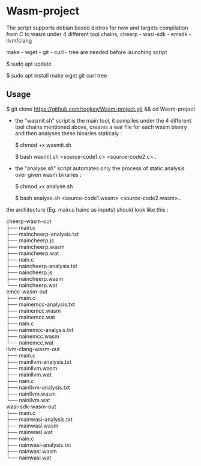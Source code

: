 # Wasm-project

The script supports debian based distros for now and targets compilation from C to wasm under 4 different tool chains; cheerp - wasi-sdk - emsdk - llvm/clang 

make - wget - git - curl - tree are needed before launching script

$ sudo apt update 

$ sudo apt install make wget git curl tree

## Usage

$ git clone https://github.com/rogkey/Wasm-project.git && cd Wasm-project

- the "wasmit.sh" script is the main tool, it compiles under the 4 different tool chains mentioned above, creates a wat file for each wasm bianry and then analyses these binaries staticaly : 
    
    $ chmod +x wasmit.sh
    
    $ bash wasmit.sh <source-code1.c> <source-code2.c>..

- the "analyse.sh" script automates only the process of static analysis over given wasm binaries :
    
    $ chmod +x analyse.sh
    
    $ bash analyse.sh <source-code1.wasm> <source-code2.wasm>..

the architecture (Eg. main.c hainc as inputs) should look like this :  

cheerp-wasm-out  
├── main.c  
├── maincheerp-analysis.txt  
├── maincheerp.js  
├── maincheerp.wasm  
├── maincheerp.wat  
├── nain.c  
├── naincheerp-analysis.txt  
├── naincheerp.js  
├── naincheerp.wasm  
└── naincheerp.wat  
emcc-wasm-out  
├── main.c  
├── mainemcc-analysis.txt  
├── mainemcc.wasm  
├── mainemcc.wat  
├── nain.c  
├── nainemcc-analysis.txt  
├── nainemcc.wasm  
└── nainemcc.wat  
llvm-clang-wasm-out  
├── main.c  
├── mainllvm-analysis.txt  
├── mainllvm.wasm  
├── mainllvm.wat  
├── nain.c  
├── nainllvm-analysis.txt  
├── nainllvm.wasm  
└── nainllvm.wat  
wasi-sdk-wasm-out  
├── main.c  
├── mainwasi-analysis.txt  
├── mainwasi.wasm  
├── mainwasi.wat  
├── nain.c  
├── nainwasi-analysis.txt  
├── nainwasi.wasm  
└── nainwasi.wat  